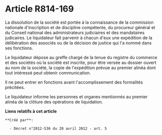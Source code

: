 # Article R814-169

La dissolution de la société est portée à la connaissance de la commission nationale d'inscription et de discipline
compétente, du procureur général et du Conseil national des administrateurs judiciaires et des mandataires judicaires. Le
liquidateur fait parvenir à chacun d'eux une expédition de la délibération des associés ou de la décision de justice qui l'a
nommé dans ses fonctions. 

Le liquidateur dépose au greffe chargé de la tenue du registre du commerce et des sociétés où la société est inscrite, pour
être versée au dossier ouvert au nom de la société, la copie de l'expédition prévue au premier alinéa dont tout intéressé
peut obtenir communication. 

Il ne peut entrer en fonctions avant l'accomplissement des formalités précitées. 

Le liquidateur informe les personnes et organes mentionnés au premier alinéa de la clôture des opérations de liquidation.

**Liens relatifs à cet article**

	**Créé par**:

	  - Décret n°2012-536 du 20 avril 2012 - art. 5

